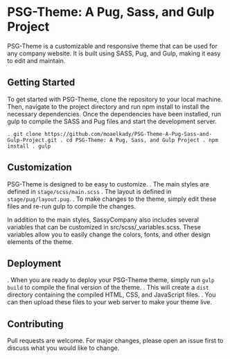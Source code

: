 # PSG-Theme: A Pug, Sass, and Gulp Project
PSG-Theme is a customizable and responsive theme that can be used for any company website. It is built using SASS, Pug, and Gulp, making it easy to edit and maintain.

## Getting Started
To get started with PSG-Theme, clone the repository to your local machine. Then, navigate to the project directory and run npm install to install the necessary dependencies. Once the dependencies have been installed, run gulp to compile the SASS and Pug files and start the development server.

`
. git clone https://github.com/moaelkady/PSG-Theme-A-Pug-Sass-and-Gulp-Project.git
. cd PSG-Theme: A Pug, Sass, and Gulp Project
. npm install
. gulp
`

## Customization
PSG-Theme is designed to be easy to customize. 
. The main styles are defined in `stage/scss/main.scss`
. The layout is defined in `stage/pug/layout.pug`. 
. To make changes to the theme, simply edit these files and re-run gulp to compile the changes.

In addition to the main styles, SassyCompany also includes several variables that can be customized in src/scss/_variables.scss. These variables allow you to easily change the colors, fonts, and other design elements of the theme.

## Deployment
. When you are ready to deploy your PSG-Theme theme, simply run `gulp build` to compile the final version of the theme. 
. This will create a `dist` directory containing the compiled HTML, CSS, and JavaScript files. 
. You can then upload these files to your web server to make your theme live.

## Contributing
Pull requests are welcome. For major changes, please open an issue first to discuss what you would like to change.
